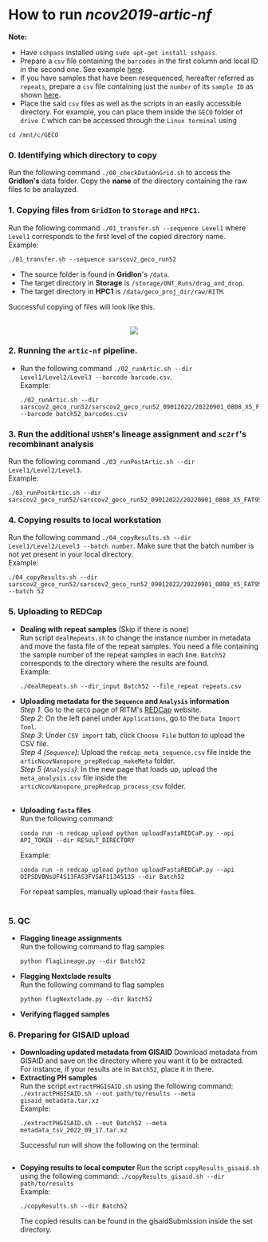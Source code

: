# How to run *ncov2019-artic-nf*
**Note:** </br>
- Have `sshpass` installed using `sudo apt-get install sshpass`. 
- Prepare a `csv` file containing the `barcodes` in the first column and local ID in the second one. See example [here](https://github.com/ufuomababatunde/GECO-run/blob/main/sampleFile/samplebarcodes.csv).
- If you have samples that have been resequenced, hereafter referred as `repeats`, prepare a `csv` file containing just the `number` of its `sample ID` as shown [here](https://github.com/ufuomababatunde/GECO-run/blob/main/sampleFile/samplerepeats.csv).
- Place the said `csv` files as well as the scripts in an easily accessible directory. For example, you can place them inside the `GECO` folder of `drive C` which can be accessed through the `Linux terminal` using
```
cd /mnt/c/GECO
```


### 0. Identifying which directory to copy
  Run the following command `./00_checkDataOnGrid.sh` to access the **GridIon's** data folder. Copy the **name** of the directory containing the raw files to be analayzed. 

### 1. Copying files from `GridIon` to `Storage` and `HPC1`.
  Run the following command `./01_transfer.sh --sequence Level1` where `Level1` corresponds to the first level of the copied directory name.</br>
  Example:
  ```
  ./01_transfer.sh --sequence sarscov2_geco_run52
  ```
  - The source folder is found in **GridIon**'s `/data`. </br>
  - The target directory in **Storage** is `/storage/ONT_Runs/drag_and_drop`. </br>
  - The target directory in **HPC1** is `/data/geco_proj_dir/raw/RITM`. </br>

  Successful copying of files will look like this. </br> </br>
<p align="center">
  <img src="https://raw.githubusercontent.com/ufuomababatunde/GECO-run/main/img/rsync_success.PNG">
</p>

### 2. Running the `artic-nf` pipeline.
- Run the following command `./02_runArtic.sh --dir Level1/Level2/Level3 --barcode barcode.csv`. </br>
  Example: </br>
  ```
  ./02_runArtic.sh --dir sarscov2_geco_run52/sarscov2_geco_run52_09012022/20220901_0808_X5_FAT95592_ef9365b9 --barcode batch52_barcodes.csv
  ```



### 3. Run the additional `UShER`'s lineage assignment and `sc2rf`'s recombinant analysis
  Run the following command `./03_runPostArtic.sh --dir Level1/Level2/Level3`. </br>
  Example: </br>
  ```
  ./03_runPostArtic.sh --dir sarscov2_geco_run52/sarscov2_geco_run52_09012022/20220901_0808_X5_FAT95592_ef9365b9
  ```



### 4. Copying results to local workstation
  Run the following command `./04_copyResults.sh --dir Level1/Level2/Level3 --batch number`. Make sure that the batch number is not yet present in your local directory. </br>
  Example: </br>
```
./04_copyResults.sh --dir sarscov2_geco_run52/sarscov2_geco_run52_09012022/20220901_0808_X5_FAT95592_ef9365b9 --batch 52
```



### 5. Uploading to REDCap
- **Dealing with repeat samples** (Skip if there is none)</br>
  Run script `dealRepeats.sh` to change the instance number in metadata and move the fasta file of the repeat samples. You need a file containing the sample number of the repeat samples in each line. `Batch52` corresponds to the directory where the results are found. </br>
  Example: </br>
  ```
  ./dealRepeats.sh --dir_input Batch52 --file_repeat repeats.csv
  ```

- **Uploading metadata for the `Sequence` and `Analysis` information** </br>
  *Step 1*: Go to the `GECO` page of RITM's [REDCap](https://geco.ritm-edc.net/) website. </br>
  *Step 2*: On the left panel under `Applications`, go to the `Data Import Tool`. </br>
  *Step 3*: Under `CSV import` tab, click `Choose File` button to upload the CSV file. </br>
  *Step 4 (`Sequence`)*: Upload the `redcap_meta_sequence.csv` file inside the `articNcovNanopore_prepRedcap_makeMeta` folder. </br>
  *Step 5 (`Analysis`)*: In the new page that loads up, upload the `meta_analysis.csv` file inside the `articNcovNanopore_prepRedcap_process_csv` folder. </br></br>


- **Uploading `fasta` files** </br>
  Run the following command: </br>
  ```
  conda run -n redcap_upload python uploadFastaREDCaP.py --api API_TOKEN --dir RESULT_DIRECTORY
  ```
  Example: </br>
  ```
  conda run -n redcap_upload python uploadFastaREDCaP.py --api OIPSDVBNsUF4S13FAS3FVSAF11345135 --dir Batch52
  ```
  For repeat samples, manually upload their `fasta` files. </br></br>
  
  

### 5. QC
- **Flagging lineage assignments** </br>
  Run the following command to flag samples </br>
  ```
  python flagLineage.py --dir Batch52
  ```
  
- **Flagging Nextclade results** </br>
  Run the following command to flag samples </br>
  ```
  python flagNextclade.py --dir Batch52
  ```
  
- **Verifying flagged samples**




### 6. Preparing for GISAID upload
- **Downloading updated metadata from GISAID**
    Download metadata from GISAID and save on the directory where you want it to be extracted. </br>
    For instance, if your results are in `Batch52`, place it in there.
- **Extracting PH samples** <br>
    Run the script `extractPHGISAID.sh` using the following command: `./extractPHGISAID.sh --out path/to/results --meta gisaid_metadata.tar.xz` </br>
    Example: </br>
    ```
    ./extractPHGISAID.sh --out Batch52 --meta metadata_tsv_2022_09_17.tar.xz
    ```
    Successful run will show the following on the terminal: </br>
    ```
    
    ```
- **Copying results to local computer**
    Run the script `copyResults_gisaid.sh` using the following command: `./copyResults_gisaid.sh --dir path/to/results` </br>
    Example: </br>
    ```
    ./copyResults.sh --dir Batch52
    ```
    The copied results can be found in the gisaidSubmission inside the set directory.
